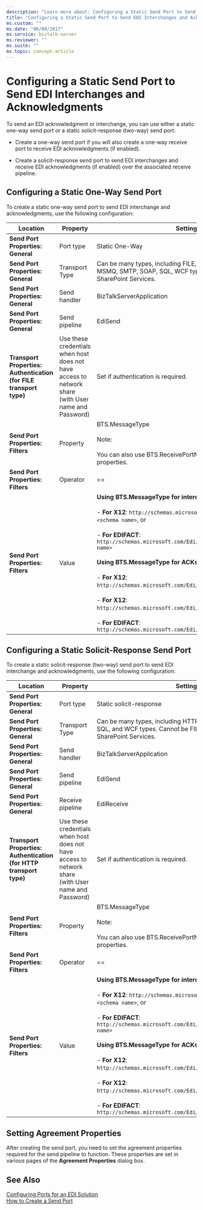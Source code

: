 ```yaml
---
description: "Learn more about: Configuring a Static Send Port to Send EDI Interchanges and Acknowledgments"
title: "Configuring a Static Send Port to Send EDI Interchanges and Acknowledgments"
ms.custom: ""
ms.date: "06/08/2017"
ms.service: biztalk-server
ms.reviewer: ""
ms.suite: ""
ms.topic: concept-article
---
```

# Configuring a Static Send Port to Send EDI Interchanges and Acknowledgments
To send an EDI acknowledgment or interchange, you can use either a static one-way send port or a static solicit-response (two-way) send port.  
  
-   Create a one-way send port if you will also create a one-way receive port to receive EDI acknowledgments (if enabled).  
  
-   Create a solicit-response send port to send EDI interchanges and receive EDI acknowledgments (if enabled) over the associated receive pipeline.  
  
## Configuring a Static One-Way Send Port  
 To create a static one-way send port to send EDI interchange and acknowledgments, use the following configuration:  
  
|Location|Property|Setting|  
|--------------|--------------|-------------|  
|**Send Port Properties: General**|Port type|Static One-Way|  
|**Send Port Properties: General**|Transport Type|Can be many types, including FILE, FTP, HTTP, MQSeries, MSMQ, SMTP, SOAP, SQL, WCF types, and Windows SharePoint Services.|  
|**Send Port Properties: General**|Send handler|BizTalkServerApplication|  
|**Send Port Properties: General**|Send pipeline|EdiSend|  
|**Transport Properties: Authentication (for FILE transport type)**|Use these credentials when host does not have access to network share (with User name and Password)|Set if authentication is required.|  
|**Send Port Properties: Filters**|Property|BTS.MessageType<br /><br /> Note:<br /><br /> You can also use BTS.ReceivePortName or other promoted properties.|  
|**Send Port Properties: Filters**|Operator|==|  
|**Send Port Properties: Filters**|Value|**Using BTS.MessageType for interchanges:**<br /><br /> - **For X12**: `http://schemas.microsoft.com/Edi/X12/2006#<schema name>`, or<br /><br /> - **For EDIFACT**: `http://schemas.microsoft.com/Edi/Edifact/2006#<schema name>`<br /><br /> **Using BTS.MessageType for ACKs**:<br /><br /> -                     **For X12**: `http://schemas.microsoft.com/Edi/X12#X12_997_Root`, or<br /><br /> -                     **For X12**: `http://schemas.microsoft.com/Edi/X12#X12_TA1_Root`, or<br /><br /> -                     **For EDIFACT**: `http://schemas.microsoft.com/Edi/Edifact#Efact_Contrl_Root`|  
  
## Configuring a Static Solicit-Response Send Port  
 To create a static solicit-response (two-way) send port to send EDI interchange and acknowledgments, use the following configuration:  
  
|Location|Property|Setting|  
|--------------|--------------|-------------|  
|**Send Port Properties: General**|Port type|Static solicit-response|  
|**Send Port Properties: General**|Transport Type|Can be many types, including HTTP, MQSeries, MSMQ, SOAP, SQL, and WCF types. Cannot be FILE, FTP, SMTP, or Windows SharePoint Services.|  
|**Send Port Properties: General**|Send handler|BizTalkServerApplication|  
|**Send Port Properties: General**|Send pipeline|EdiSend|  
|**Send Port Properties: General**|Receive pipeline|EdiReceive|  
|**Transport Properties: Authentication (for HTTP transport type)**|Use these credentials when host does not have access to network share (with User name and Password)|Set if authentication is required.|  
|**Send Port Properties: Filters**|Property|BTS.MessageType<br /><br /> Note:<br /><br /> You can also use BTS.ReceivePortName or other promoted properties.|  
|**Send Port Properties: Filters**|Operator|==|  
|**Send Port Properties: Filters**|Value|**Using BTS.MessageType for interchanges:**<br /><br /> -                     **For X12**: `http://schemas.microsoft.com/Edi/X12/2006#<schema name>`, or<br /><br /> -                     **For EDIFACT**: `http://schemas.microsoft.com/Edi/Edifact/2006#<schema name>`<br /><br /> **Using BTS.MessageType for ACKs**:<br /><br /> -                     **For X12**: `http://schemas.microsoft.com/Edi/X12#X12_997_Root`, or<br /><br /> -                     **For X12**: `http://schemas.microsoft.com/Edi/X12#X12_TA1_Root`, or<br /><br /> -                     **For EDIFACT**: `http://schemas.microsoft.com/Edi/Edifact#Efact_Contrl_Root`|  
  
## Setting Agreement Properties  
 After creating the send port, you need to set the agreement properties required for the send pipeline to function. These properties are set in various pages of the **Agreement Properties** dialog box.  
  
## See Also  
 [Configuring Ports for an EDI Solution](../core/configuring-ports-for-an-edi-solution.md)   
 [How to Create a Send Port](../core/how-to-create-a-send-port2.md)
